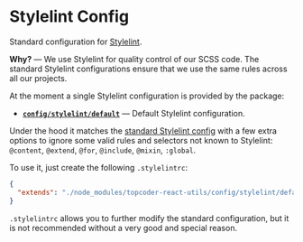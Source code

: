 # Stylelint Config
Standard configuration for [Stylelint](https://stylelint.io).

**Why?** &mdash; We use Stylelint for quality control of our SCSS code.
The standard Stylelint configurations ensure that we use the same rules across
all our projects.

At the moment a single Stylelint configuration is provided by the package:

- [**`config/stylelint/default`**](#default) &mdash; Default Stylelint
  configuration.

Under the hood it matches the
[standard Stylelint config](https://github.com/stylelint/stylelint-config-standard)
with a few extra options to ignore some valid rules and selectors not known to
Stylelint: `@content`, `@extend`, `@for`, `@include`, `@mixin`, `:global`.

To use it, just create the following `.stylelintrc`:
```json
{
  "extends": "./node_modules/topcoder-react-utils/config/stylelint/default.json"
}
```

`.stylelintrc` allows you to further modify the standard configuration, but it
is not recommended without a very good and special reason.
